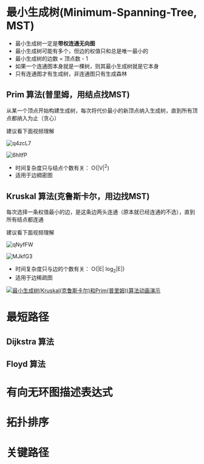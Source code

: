 # 最小生成树(Minimum-Spanning-Tree, MST)

- 最小生成树一定是**带权连通无向图**
- 最小生成树可能有多个，但边的权值只和总是唯一最小的
- 最小生成树的边数 = 顶点数 - 1
- 如果一个连通图本身就是一棵树，则其最小生成树就是它本身
- 只有连通图才有生成树，非连通图只有生成森林

## Prim 算法(普里姆，用结点找MST)

从某一个顶点开始构建生成树，每次将代价最小的新顶点纳入生成树，直到所有顶点都纳入为止（贪心）

建议看下面视频理解

![q4zcL7](https://cdn.staticaly.com/gh/tippye/PicCloud@master/uPic/2022/11/27/q4zcL7.png)

![6hltfP](https://cdn.staticaly.com/gh/tippye/PicCloud@master/uPic/2022/11/27/6hltfP.png)

- 时间复杂度只与结点个数有关： O(|V|<sup>2</sup>)
- 适用于边稠密图

## Kruskal 算法(克鲁斯卡尔，用边找MST)

每次选择一条权值最小的边，是这条边两头连通（原本就已经连通的不选），直到所有结点都连通

建议看下面视频理解

![qNyfFW](https://cdn.staticaly.com/gh/tippye/PicCloud@master/uPic/2022/11/27/qNyfFW.png)

![MJkfG3](https://cdn.staticaly.com/gh/tippye/PicCloud@master/uPic/2022/11/27/MJkfG3.png)

- 时间复杂度只与边的个数有关： O(|E| log<sub>2</sub>|E|)
- 适用于边稀疏图

[![最小生成树(Kruskal(克鲁斯卡尔)和Prim(普里姆))算法动画演示](https://i1.hdslb.com/bfs/archive/6c26bfa942170348f8c9a3815f7f4787ab6dc6f3.jpg)](https://www.bilibili.com/video/BV1Eb41177d1/?share_source=copy_web&vd_source=d7eeeba989aec17bda8f3bfcbc45dfee&t=126)

# 最短路径

## Dijkstra 算法

## Floyd 算法

# 有向无环图描述表达式

# 拓扑排序

# 关键路径